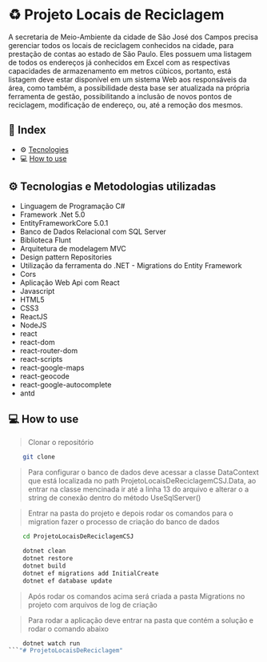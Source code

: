 # ♻ Projeto Locais de Reciclagem

A secretaria de Meio-Ambiente da cidade de São José dos Campos precisa gerenciar todos os locais de reciclagem conhecidos na cidade, para prestação de contas ao estado de São Paulo.
Eles possuem uma listagem de todos os endereços já conhecidos em Excel com as respectivas capacidades de armazenamento em metros cúbicos, portanto, está listagem deve estar disponível em um sistema Web aos responsáveis da área, como também, a possibilidade desta base ser atualizada na própria ferramenta de gestão, possibilitando a inclusão de novos pontos de reciclagem, modificação de endereço, ou, até a remoção dos mesmos.
 
## 🚀 Index
- ⚙ [Tecnologies](#-tecnologies)
- 💻 [How to use](#-how-to-use)

## ⚙ Tecnologias e Metodologias utilizadas

- Linguagem de Programação C#
- Framework .Net 5.0
- EntityFrameworkCore 5.0.1
- Banco de Dados Relacional com SQL Server 
- Biblioteca Flunt
- Arquitetura de modelagem MVC
- Design pattern Repositories
- Utilização da ferramenta do .NET - Migrations do Entity Framework
- Cors
- Aplicação Web Api com React
- Javascript
- HTML5
- CSS3
- ReactJS
- NodeJS
- react
- react-dom
- react-router-dom
- react-scripts
- react-google-maps
- react-geocode
- react-google-autocomplete
- antd

## 💻 How to use

> Clonar o repositório
```bash
    git clone 
```

> Para configurar o banco de dados deve acessar a classe DataContext que está localizada no path ProjetoLocaisDeReciclagemCSJ.Data, ao entrar na classe mencinada ir até a linha 13 do arquivo e alterar o a string de conexão dentro do método UseSqlServer()

> Entrar na pasta do projeto e depois rodar os comandos para o migration fazer o processo de criação do banco de dados
```bash
    cd ProjetoLocaisDeReciclagemCSJ
```

```c#
    dotnet clean
    dotnet restore
    dotnet build
    dotnet ef migrations add InitialCreate
    dotnet ef database update
```

> Após rodar os comandos acima será criada a pasta Migrations no projeto com arquivos de log de criação

> Para rodar a aplicação deve entrar na pasta que contém a solução e rodar o comando abaixo
```c#
    dotnet watch run
```"# ProjetoLocaisDeReciclagem" 
